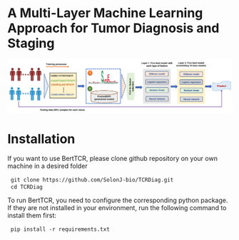 # A Multi-Layer Machine Learning Approach for Tumor Diagnosis and Staging

<p align="center">
	<img src="workflow/pipeline.png" alt="Resized Image" width="800">
</p>

# Installation

If you want to use BertTCR, please clone github repository on your own machine in a desired folder
```
 git clone https://github.com/SolonJ-bio/TCRDiag.git
 cd TCRDiag
```
To run BertTCR, you need to configure the corresponding python package. If they are not installed in your environment, run the following command to install them first:
```
 pip install -r requirements.txt
```
